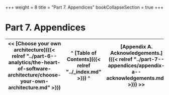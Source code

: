 +++
weight = 8
title = "Part 7. Appendices"
bookCollapseSection = true
+++

# Part 7\. Appendices

<nav>

| \<\< [Choose your own architecture]({{< relref "../part-6--analytics/the-heart-of-software-architecture/choose-your-own-architecture.md" >}}) | ^ [Table of Contents]({{< relref "../_index.md" >}}) ^ | [Appendix A\. Acknowledgements\.]({{< relref "../part-7--appendices/appendix-a--acknowledgements.md" >}}) \>\> |
| --- | --- | --- |

</nav>



